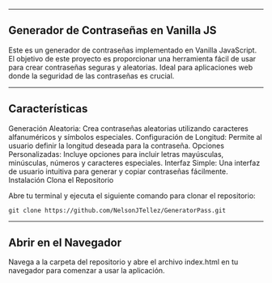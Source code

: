 --------------------------------------
Generador de Contraseñas en Vanilla JS
--------------------------------------

Este es un generador de contraseñas implementado en Vanilla JavaScript. El objetivo de este proyecto es proporcionar una herramienta fácil de usar para crear contraseñas seguras y aleatorias. Ideal para aplicaciones web donde la seguridad de las contraseñas es crucial.

----------------
Características
----------------

Generación Aleatoria: Crea contraseñas aleatorias utilizando caracteres alfanuméricos y símbolos especiales.
Configuración de Longitud: Permite al usuario definir la longitud deseada para la contraseña.
Opciones Personalizadas: Incluye opciones para incluir letras mayúsculas, minúsculas, números y caracteres especiales.
Interfaz Simple: Una interfaz de usuario intuitiva para generar y copiar contraseñas fácilmente.
Instalación
Clona el Repositorio

Abre tu terminal y ejecuta el siguiente comando para clonar el repositorio:


    git clone https://github.com/NelsonJTellez/GeneratorPass.git
---------------------    
Abrir en el Navegador
---------------------
Navega a la carpeta del repositorio y abre el archivo index.html en tu navegador para comenzar a usar la aplicación.

